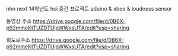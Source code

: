nhn next 14학년도 hci 중간 프로젝트
aduino & xbee & loudness sensor

동영상 주소
https://drive.google.com/file/d/0B6X-p92mmeKtTUZDTUlpWWxsUTA/edit?usp=sharing

회도로주소
https://drive.google.com/file/d/0B6X-p92mmeKtTUZDTUlpWWxsUTA/edit?usp=sharing
